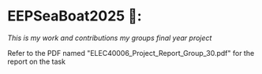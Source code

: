 # EEPSeaBoat2025 🦆: 
*This is my work and contributions my groups final year project*

Refer to the PDF named "ELEC40006_Project_Report_Group_30.pdf" for the report on the task
